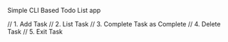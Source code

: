 Simple CLI Based Todo List app 

// 1. Add Task
// 2. List Task
// 3. Complete Task as Complete
// 4. Delete Task
// 5. Exit Task
